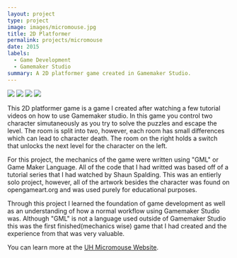 ```yaml
---
layout: project
type: project
image: images/micromouse.jpg
title: 2D Platformer
permalink: projects/micromouse
date: 2015
labels:
  - Game Development
  - Gamemaker Studio
summary: A 2D platformer game created in Gamemaker Studio.
---
```


<div class="ui small rounded images">
  <img class="ui image" src="../images/micromouse-robot.png">
  <img class="ui image" src="../images/micromouse-robot-2.jpg">
  <img class="ui image" src="../images/micromouse.jpg">
  <img class="ui image" src="../images/micromouse-circuit.png">
</div>

  This 2D platformer game is a game I created after watching a few tutorial videos on how to use Gamemaker studio. In this game you control two character simutaneously as you try to solve the puzzles and escape the level. The room is split into two, however, each room has small differences which can lead to character death. The room on the right holds a switch that unlocks the next level for the character on the left. 

  For this project, the mechanics of the game were written using "GML" or Game Maker Language. All of the code that I had writted was based off of a tutorial series that I had watched by Shaun Spalding. This was an entierly solo project, however, all of the artwork besides the character was found on opengameart.org and was used purely for educational purposes. 

  Through this project I learned the foundation of game development as well as an understanding of how a normal workflow using Gamemaker Studio was. Although "GML" is not a language used outside of Gamemaker Studio this was the first finished(mechanics wise) game that I had created and the experience from that was very valuable.

You can learn more at the [UH Micromouse Website](http://www-ee.eng.hawaii.edu/~mmouse/about.html).



